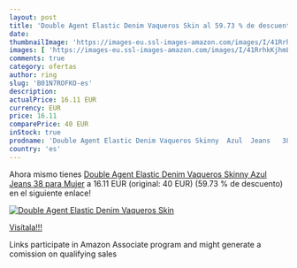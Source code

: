 ```yaml
---
layout: post
title: 'Double Agent Elastic Denim Vaqueros Skin al 59.73 % de descuento'
date: 
thumbnailImage: 'https://images-eu.ssl-images-amazon.com/images/I/41RrhkKjhmL._SL200_.jpg'
images: [ 'https://images-eu.ssl-images-amazon.com/images/I/41RrhkKjhmL._SL200_.jpg' ]
comments: true
category: ofertas
author: ring
slug: 'B01N7ROFKO-es'
description:
actualPrice: 16.11 EUR
currency: EUR
price: 16.11
comparePrice: 40 EUR
inStock: true
prodname: 'Double Agent Elastic Denim Vaqueros Skinny  Azul  Jeans   38 para Mujer'
country: 'es'
---
```


Ahora mismo tienes [Double Agent Elastic Denim Vaqueros Skinny  Azul  Jeans   38 para Mujer](https://www.amazon.es/dp/B01N7ROFKO/?tag=tolees-21) a 16.11 EUR (original: 40 EUR) (59.73 %  de descuento) en el siguiente enlace!

[![Double Agent Elastic Denim Vaqueros Skin](https://images-eu.ssl-images-amazon.com/images/I/41RrhkKjhmL._SL200_.jpg)](https://www.amazon.es/dp/B01N7ROFKO/?tag=tolees-21)

[Visítala!!!](https://www.amazon.es/dp/B01N7ROFKO/?tag=tolees-21)

Links participate in Amazon Associate program and might generate a comission on qualifying sales
